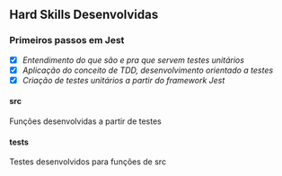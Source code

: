 ## Hard Skills Desenvolvidas

### Primeiros passos em Jest

- [X] _Entendimento do que são e pra que servem testes unitários_
- [X] _Aplicação do conceito de TDD, desenvolvimento orientado a testes_
- [X] _Criação de testes unitários a partir do framework Jest_

#### src
Funções desenvolvidas a partir de testes

#### tests
Testes desenvolvidos para funções de src
